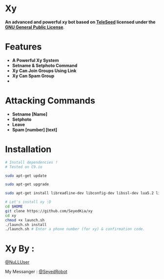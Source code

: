 # Xy

**An advanced and powerful xy bot based on [TeleSeed](https://github.com/seedteam/teleseed) licensed under the [GNU General Public License](https://github.com/SEEDTEAM/TeleSeed/blob/master/LICENSE)**.
# Features

* **A Powerful Xy System**
* **Setname & Setphoto Command**
* **Xy Can Join Groups Using Link**
* **Xy Can Spam Group**
* 
# Attacking Commands
* **Setname [Name]**
* **Setphoto**
* **Leave**
* **Spam [number] [text]**

# Installation

```sh
# Install dependencies !
# Tested on C9.io

sudo apt-get update

sudo apt-get upgrade

sudo apt-get install libreadline-dev libconfig-dev libssl-dev lua5.2 liblua5.2-dev libevent-dev make autoconf unzip git redis-server g++ libjansson-dev libpython-dev expat libexpat1-dev

# Let's install xy :D
cd $HOME
git clone https://github.com/SeyedKia/xy
cd xy
chmod +x launch.sh
./launch.sh install
./launch.sh # Enter a phone number (for xy) & confirmation code.
```

# Xy By :
[@NuLLUser](https://telegram.me/NullUser)

My Messanger : [@SeyedRobot](https://telegram.me/SeyedRobot)
